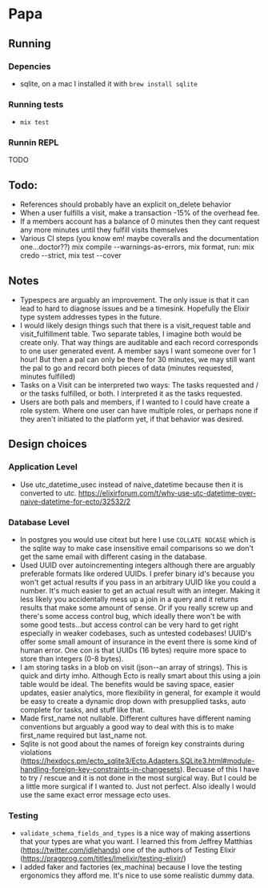 # Papa

## Running

### Depencies

- sqlite, on a mac I installed it with `brew install sqlite`

### Running tests

- `mix test`

### Runnin REPL

TODO

## Todo:

- References should probably have an explicit on_delete behavior
- When a user fulfills a visit, make a transaction -15% of the overhead fee.
- If a members account has a balance of 0 minutes then they cant request any more minutes until they fulfill visits themselves
- Various CI steps (you know em! maybe coveralls and the documentation one...doctor??) mix compile --warnings-as-errors, mix format, run: mix credo --strict, mix test --cover

## Notes

- Typespecs are arguably an improvement. The only issue is that it can lead to hard to diagnose issues and be a timesink. Hopefully the Elixir type system addresses types in the future.
- I would likely design things such that there is a visit_request table and visit_fulfillment table. Two separate tables, I imagine both would be create only. That way things are auditable and each record corresponds to one user generated event. A member says I want someone over for 1 hour! But then a pal can only be there for 30 minutes, we may still want the pal to go and record both pieces of data (minutes requested, minutes fulfilled)
- Tasks on a Visit can be interpreted two ways: The tasks requested and / or the tasks fulfilled, or both. I interpreted it as the tasks requested.
- Users are both pals and members, if I wanted to I could have create a role system. Where one user can have multiple roles, or perhaps none if they aren't initiated to the platform yet, if that behavior was desired.

## Design choices

### Application Level

- Use utc_datetime_usec instead of naive_datetime because then it is converted to utc. https://elixirforum.com/t/why-use-utc-datetime-over-naive-datetime-for-ecto/32532/2

### Database Level

- In postgres you would use citext but here I use `COLLATE NOCASE` which is the sqlite way to make case insensitive email comparisons so we don't get the same email with different casing in the database.
- Used UUID over autoincrementing integers although there are arguably preferable formats like ordered UUIDs. I prefer binary id's because you won't get actual results if you pass in an arbitrary UUID like you could a number. It's much easier to get an actual result with an integer. Making it less likely you accidentally mess up a join in a query and it returns results that make some amount of sense. Or if you really screw up and there's some access control bug, which ideally there won't be with some good tests...but access control can be very hard to get right especially in weaker codebases, such as untested codebases! UUID's offer some small amount of insurance in the event there is some kind of human error. One con is that UUIDs (16 bytes) require more space to store than integers (0-8 bytes).
- I am storing tasks in a blob on visit (json--an array of strings). This is quick and dirty imho. Although Ecto is really smart about this using a join table would be ideal. The benefits would be saving space, easier updates, easier analytics, more flexibility in general, for example it would be easy to create a dynamic drop down with presupplied tasks, auto complete for tasks, and stuff like that.
- Made first_name not nullable. Different cultures have different naming conventions but arguably a good way to deal with this is to make first_name required but last_name not.
- Sqlite is not good about the names of foreign key constraints during violations (https://hexdocs.pm/ecto_sqlite3/Ecto.Adapters.SQLite3.html#module-handling-foreign-key-constraints-in-changesets). Becuase of this I have to try / rescue and it is not done in the most surgical way. But I could be a little more surgical if I wanted to. Just not perfect. Also ideally I would use the same exact error message ecto uses.

### Testing

- `validate_schema_fields_and_types` is a nice way of making assertions that your types are what you want. I learned this from Jeffrey Matthias (https://twitter.com/idlehands) one of the authors of Testing Elixir (https://pragprog.com/titles/lmelixir/testing-elixir/)
- I added faker and factories (ex_machina) because I love the testing ergonomics they afford me. It's nice to use some realistic dummy data.
